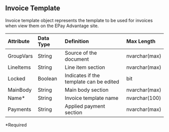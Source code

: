 ## Invoice Template
Invoice template object represents the template to be used for invoices when view them on the EPay Advantage site.

| Attribute | Data Type | Definition | Max Length |
| :----------- | :--------- | :--------- | :--------- |
| GroupVars | String | Source of the document | nvarchar(max) |
| LineItems | String | Line item section | nvarchar(max) |
| Locked | Boolean | Indicates if the template can be edited | bit |
| MainBody | String | Main body section | nvarchar(max) |
| Name\* | String | Invoice template name | nvarchar(100) |
| Payments | String | Applied payment section | nvarchar(max) |
\*Required
